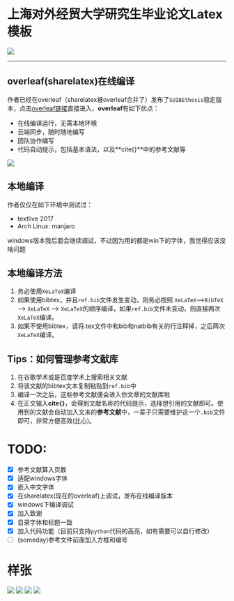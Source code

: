 
# 上海对外经贸大学研究生毕业论文Latex模板

![](https://img.shields.io/badge/LaTeX-thesis-blue.svg?longCache=true&style=for-the-badge)

---

## overleaf(sharelatex)在线编译

作者已经在overleaf（sharelatex被overleaf合并了）发布了`SUIBEthesis`稳定版本，点击[overleaf链接](https://www.overleaf.com/latex/templates/suibe-thesis-template-v0-dot-1/tnydhrnnvmfc#share)直接进入，**overleaf**有如下优点：

- 在线编译运行，无需本地环境
- 云端同步，随时随地编写
- 团队协作编写
- 代码自动提示，包括基本语法，以及**cite{}**中的参考文献等

![](/data/figure/overleaf_show.gif)

## 本地编译

作者仅仅在如下环境中测试过：
- textlive 2017
- Arch Linux: manjaro

windows版本我后面会继续调试，不过因为用的都是win下的字体，我觉得应该没啥问题

## 本地编译方法

1. 务必使用`XeLaTeX`编译
2. 如果使用bibtex，并且`ref.bib`文件发生变动，则务必按照 `XeLaTeX`-->`BibTeX` --> `XeLaTeX` --> `XeLaTeX`的顺序编译，如果`ref.bib`文件未变动，则直接两次`XeLaTeX`编译。
3. 如果不使用bibtex，请将.tex文件中和bib和natbib有关的行注释掉，之后两次`XeLaTeX`编译。

## Tips：如何管理参考文献库

1. 在谷歌学术或是百度学术上搜索相关文献
2. 将该文献的bibtex文本复制粘贴到`ref.bib`中
3. 编译一次之后，这些参考文献便会进入你文章的文献库啦
4. 在正文输入**cite{}**，会得到文献名称的代码提示，选择想引用的文献即可。使用到的文献会自动加入文末的**参考文献**中，一辈子只需要维护这一个`.bib`文件即可，非常方便高效(比心)。


# TODO:

- [x] 参考文献算入页数
- [x] 适配windows字体
- [x] 嵌入中文字体
- [x] 在sharelatex(现在的overleaf)上调试，发布在线编译版本
- [x] windows下编译调试
- [x] 加入致谢
- [x] 目录字体和标题一致
- [x] 加入代码功能（目前只支持`python`代码的高亮，如有需要可以自行修改）
- [ ] (someday)参考文件前面加入方框和编号

# 样张

![](./data/scrshot/1.jpg) ![](./data/scrshot/2.jpg)
![](./data/scrshot/3.jpg) ![](./data/scrshot/4.jpg)
